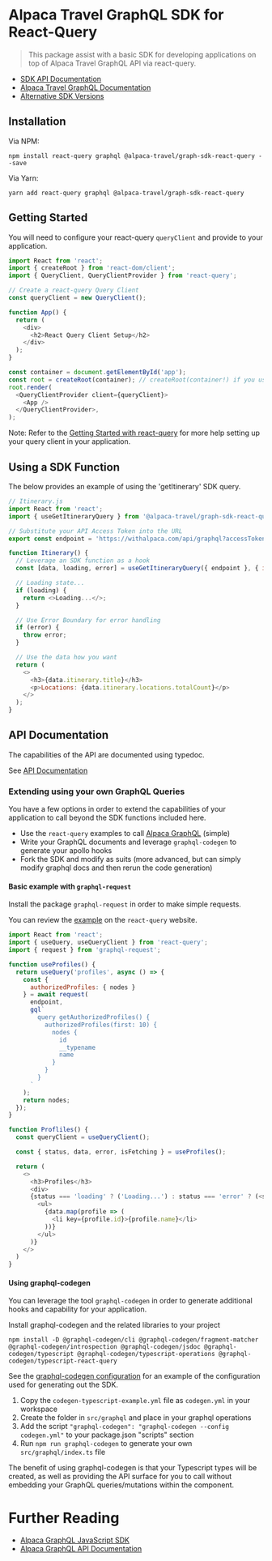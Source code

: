 # Alpaca Travel GraphQL SDK for React-Query

> This package assist with a basic SDK for developing applications on top of
> Alpaca Travel GraphQL API via react-query.

- [SDK API Documentation](https://alpacatravel.github.io/graph-sdk/packages/react-query/docs)
- [Alpaca Travel GraphQL Documentation](https://github.com/AlpacaTravel/graphql-docs)
- [Alternative SDK Versions](/README.md)

## Installation

Via NPM:

```
npm install react-query graphql @alpaca-travel/graph-sdk-react-query --save
```

Via Yarn:

```
yarn add react-query graphql @alpaca-travel/graph-sdk-react-query
```

## Getting Started

You will need to configure your react-query `queryClient` and provide
to your application.

```javascript
import React from 'react';
import { createRoot } from 'react-dom/client';
import { QueryClient, QueryClientProvider } from 'react-query';

// Create a react-query Query Client
const queryClient = new QueryClient();

function App() {
  return (
    <div>
      <h2>React Query Client Setup</h2>
    </div>
  );
}

const container = document.getElementById('app');
const root = createRoot(container); // createRoot(container!) if you use TypeScript
root.render(
  <QueryClientProvider client={queryClient}>
    <App />
  </QueryClientProvider>,
);
```

Note: Refer to the [Getting Started with react-query](https://react-query.tanstack.com/overview) for more help setting up your query client in your application.

## Using a SDK Function

The below provides an example of using the 'getItinerary' SDK query.

```javascript
// Itinerary.js
import React from 'react';
import { useGetItineraryQuery } from '@alpaca-travel/graph-sdk-react-query';

// Substitute your API Access Token into the URL
export const endpoint = 'https://withalpaca.com/api/graphql?accessToken=xxx';

function Itinerary() {
  // Leverage an SDK function as a hook
  const [data, loading, error] = useGetItineraryQuery({ endpoint }, { id: 'itinerary/123' });

  // Loading state...
  if (loading) {
    return <>Loading...</>;
  }

  // Use Error Boundary for error handling
  if (error) {
    throw error;
  }

  // Use the data how you want
  return (
    <>
      <h3>{data.itinerary.title}</h3>
      <p>Locations: {data.itinerary.locations.totalCount}</p>
    </>
  );
}
```

## API Documentation

The capabilities of the API are documented using typedoc.

See [API Documentation](https://alpacatravel.github.io/graph-sdk/packages/react-query/docs)

### Extending using your own GraphQL Queries

You have a few options in order to extend the capabilities of your
application to call beyond the SDK functions included here.

- Use the `react-query` examples to call [Alpaca GraphQL](https://github.com/AlpacaTravel/graphql-docs) (simple)
- Write your GraphQL documents and leverage `graphql-codegen` to generate your apollo hooks
- Fork the SDK and modify as suits (more advanced, but can simply modify graphql docs and then rerun the code generation)

#### Basic example with `graphql-request`

Install the package `graphql-request` in order to make simple requests.

You can review the [example](https://react-query.tanstack.com/examples/basic-graphql-request) on the `react-query` website.

```javascript
import React from 'react';
import { useQuery, useQueryClient } from 'react-query';
import { request } from 'graphql-request';

function useProfiles() {
  return useQuery('profiles', async () => {
    const {
      authorizedProfiles: { nodes }
    } = await request(
      endpoint,
      gql`
        query getAuthorizedProfiles() {
          authorizedProfiles(first: 10) {
            nodes {
              id
              __typename
              name
            }
          }
        }
      `
    );
    return nodes;
  });
}

function Profliles() {
  const queryClient = useQueryClient();

  const { status, data, error, isFetching } = useProfiles();

  return (
    <>
      <h3>Profiles</h3>
      <div>
      {status === 'loading' ? ('Loading...') : status === 'error' ? (<span>Error: {error.message}</span>) : (
        <ul>
          {data.map(profile => (
            <li key={profile.id}>{profile.name}</li>
          ))}
        </ul>
      )}
    </>
  )
}
```

#### Using graphql-codegen

You can leverage the tool `graphql-codegen` in order to generate additional
hooks and capability for your application.

Install graphql-codegen and the related libraries to your project

```shell
npm install -D @graphql-codegen/cli @graphql-codegen/fragment-matcher @graphql-codegen/introspection @graphql-codegen/jsdoc @graphql-codegen/typescript @graphql-codegen/typescript-operations @graphql-codegen/typescript-react-query
```

See the [graphql-codegen configuration](./codegen-typescript-example.yml) for an example of
the configuration used for generating out the SDK.

1. Copy the `codegen-typescript-example.yml` file as `codegen.yml` in your workspace
2. Create the folder in `src/graphql` and place in your graphql operations
3. Add the script `"graphql-codegen": "graphql-codegen --config codegen.yml"` to your package.json "scripts" section
4. Run `npm run graphql-codegen` to generate your own `src/graphql/index.ts` file

The benefit of using graphql-codegen is that your Typescript types will be
created, as well as providing the API surface for you to call without embedding
your GraphQL queries/mutations within the component.

# Further Reading

- [Alpaca GraphQL JavaScript SDK](/README.md)
- [Alpaca GraphQL API Documentation](https://github.com/AlpacaTravel/graphql-docs)
